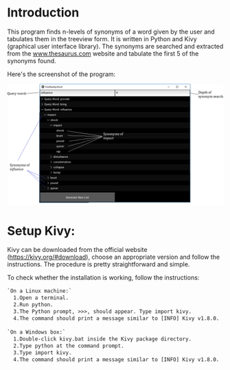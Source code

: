 # Introduction
This program finds n-levels of synonyms of a word given by the user and tabulates them in the treeview form. It is written in Python and Kivy (graphical user interface library). The synonyms are searched and extracted from the www.thesaurus.com website and tabulate the first 5 of the synonyms found.

Here's the screenshot of the program:

![alt text][Screenshot]



# Setup Kivy:
  Kivy can be downloaded from the official website (https://kivy.org/#download), choose an appropriate version and follow the   instructions. The procedure is pretty straightforward and simple. 
  
  To check whether the installation is working, follow the instructions:
    
    `On a Linux machine:`
      1.Open a terminal.
      2.Run python.
      3.The Python prompt, >>>, should appear. Type import kivy.
      4.The command should print a message similar to [INFO] Kivy v1.8.0.

    `On a Windows box:`
      1.Double-click kivy.bat inside the Kivy package directory.
      2.Type python at the command prompt. 
      3.Type import kivy.
      4.The command should print a message similar to [INFO] Kivy v1.8.0.
      
[Screenshot]: https://github.com/yenng/Dictionary/blob/master/Document/Image/SynonymsExample.PNG 
